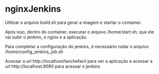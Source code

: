 # nginxJenkins

Utilizar o arquivo build.sh para gerar a imagem e startar o container.

Após isso, dentro do container, executar o arquivo /home/start.sh, que ele vai subir o jenkins, o nginx e a aplicação.

Para completar a configuração do jenkins, é necessário rodar o arquivo /home/config_jenkins_job.sh

Acessar a url http://localhost/lanchefacil para ver a aplicação e acessar a url http://localhost:9090 para acessar o jenkins
